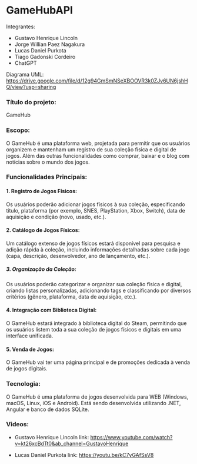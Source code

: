 # GameHubAPI

Integrantes:
- Gustavo Henrique Lincoln
- Jorge Willian Paez Nagakura
- Lucas Daniel Purkota
- Tiago Gadonski Cordeiro
- ChatGPT

Diagrama UML: https://drive.google.com/file/d/12g94GmSmNSeXBOOVR3k0ZJv6UN6jshHQ/view?usp=sharing

### Título do projeto: 
GameHub

### Escopo: 
O GameHub é uma plataforma web, projetada para permitir que os usuários organizem e mantenham um registro de sua coleção física e digital de jogos. Além das outras funcionalidades como comprar, baixar e o blog com notícias sobre o mundo dos jogos.

### Funcionalidades Principais:
#### 1. Registro de Jogos Físicos:
Os usuários poderão adicionar jogos físicos à sua coleção, especificando título, plataforma (por exemplo, SNES, PlayStation, Xbox, Switch), data de aquisição e condição (novo, usado, etc.).
#### 2. Catálogo de Jogos Físicos:
Um catálogo extenso de jogos físicos estará disponível para pesquisa e adição rápida à coleção, incluindo informações detalhadas sobre cada jogo (capa, descrição, desenvolvedor, ano de lançamento, etc.).
##### 3. Organização da Coleção:
Os usuários poderão categorizar e organizar sua coleção física e digital, criando listas personalizadas, adicionando tags e classificando por diversos critérios (gênero, plataforma, data de aquisição, etc.).
#### 4. Integração com Biblioteca Digital:
O GameHub estará integrado à biblioteca digital do Steam, permitindo que os usuários listem toda a sua coleção de jogos físicos e digitais em uma interface unificada.
#### 5. Venda de Jogos:
O GameHub vai ter uma página principal e de promoções dedicada à venda de jogos digitais.

### Tecnologia:
O GameHub é uma plataforma de jogos desenvolvida para WEB (Windows, macOS, Linux, iOS e Android). Está sendo desenvolvida utilizando .NET, Angular e banco de dados SQLite.

### Videos:
- Gustavo Henrique Lincoln
link: https://www.youtube.com/watch?v=kt26xcBdTt0&ab_channel=GustavoHenrique

- Lucas Daniel Purkota
link: https://youtu.be/kC7yGAfSsV8
